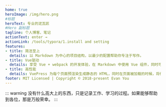 ```yaml
---
home: true
heroImage: /img/hero.png
#标题
heroText: 专业的泥瓦匠
#Hero 副标题
tagline: 个人博客、笔记
actionText: enter →
actionLink: /tools/typora/1.install and setting
features:
- title: 简洁至上
  details: 以 Markdown 为中心的项目结构，以最少的配置帮助你专注于写作。
- title: Vue驱动
  details: 享受 Vue + webpack 的开发体验，在 Markdown 中使用 Vue 组件，同时可以使用 Vue 来开发自定义主题。
- title: 高性能
  details: VuePress 为每个页面预渲染生成静态的 HTML，同时在页面被加载的时候，将作为 SPA 运行。
footer: MIT Licensed | Copyright © 2018-present Evan You
---
```

::: warning
没有什么高大上的东西，只是记录工作、学习的过程。如果能够帮助到各位，那是万般荣幸。
:::